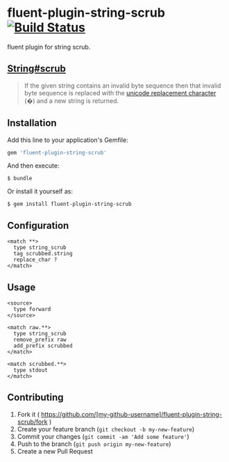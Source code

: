 # fluent-plugin-string-scrub [![Build Status](https://travis-ci.org/kataring/fluent-plugin-string-scrub.svg)](https://travis-ci.org/kataring/fluent-plugin-string-scrub) 

fluent plugin for string scrub.

## [String#scrub](https://github.com/hsbt/string-scrub)

>If the given string contains an invalid byte sequence then that invalid byte sequence is replaced with the [unicode replacement character](http://www.fileformat.info/info/unicode/char/0fffd/index.htm) (�) and a new string is returned.


## Installation

Add this line to your application's Gemfile:

```ruby
gem 'fluent-plugin-string-scrub'
```

And then execute:

    $ bundle

Or install it yourself as:

    $ gem install fluent-plugin-string-scrub

## Configuration

```
<match **>
  type string_scrub
  tag scrubbed.string
  replace_char ?
</match>
```

## Usage

```
<source>
  type forward
</source>

<match raw.**>
  type string_scrub
  remove_prefix raw
  add_prefix scrubbed
</match>

<match scrubbed.**>
  type stdout
</match>
```

## Contributing

1. Fork it ( https://github.com/[my-github-username]/fluent-plugin-string-scrub/fork )
2. Create your feature branch (`git checkout -b my-new-feature`)
3. Commit your changes (`git commit -am 'Add some feature'`)
4. Push to the branch (`git push origin my-new-feature`)
5. Create a new Pull Request
